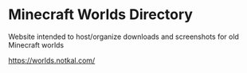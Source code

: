 # Minecraft Worlds Directory
Website intended to host/organize downloads and screenshots for old Minecraft worlds

https://worlds.notkal.com/
